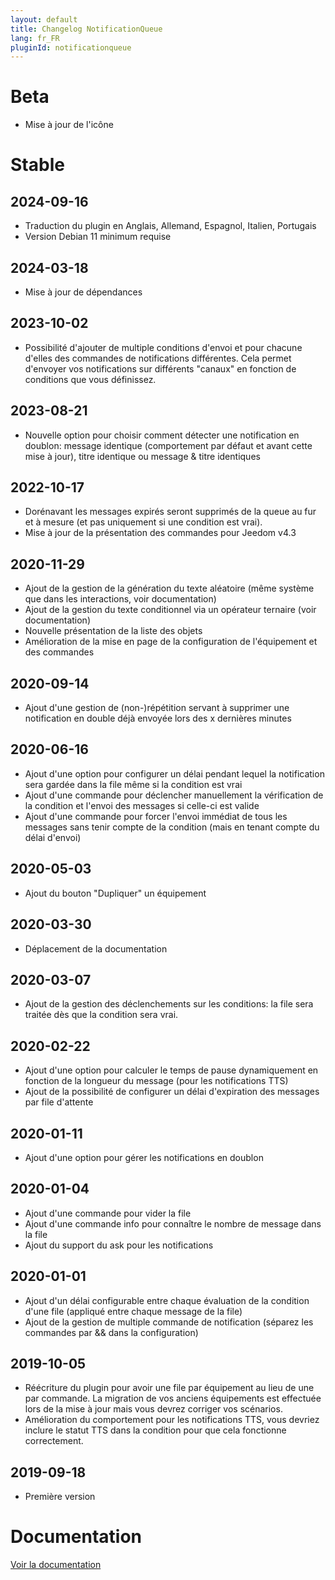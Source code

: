 ```yaml
---
layout: default
title: Changelog NotificationQueue
lang: fr_FR
pluginId: notificationqueue
---
```


# Beta

- Mise à jour de l'icône

# Stable

## 2024-09-16

- Traduction du plugin en Anglais, Allemand, Espagnol, Italien, Portugais
- Version Debian 11 minimum requise

## 2024-03-18

- Mise à jour de dépendances

## 2023-10-02

- Possibilité d'ajouter de multiple conditions d'envoi et pour chacune d'elles des commandes de notifications différentes. Cela permet d'envoyer vos notifications sur différents "canaux" en fonction de conditions que vous définissez.

## 2023-08-21

- Nouvelle option pour choisir comment détecter une notification en doublon: message identique (comportement par défaut et avant cette mise à jour), titre identique ou message & titre identiques

## 2022-10-17

- Dorénavant les messages expirés seront supprimés de la queue au fur et à mesure (et pas uniquement si une condition est vrai).
- Mise à jour de la présentation des commandes pour Jeedom v4.3

## 2020-11-29

- Ajout de la gestion de la génération du texte aléatoire (même système que dans les interactions, voir documentation)
- Ajout de la gestion du texte conditionnel via un opérateur ternaire (voir documentation)
- Nouvelle présentation de la liste des objets
- Amélioration de la mise en page de la configuration de l'équipement et des commandes

## 2020-09-14

- Ajout d'une gestion de (non-)répétition servant à supprimer une notification en double déjà envoyée lors des x dernières minutes

## 2020-06-16

- Ajout d'une option pour configurer un délai pendant lequel la notification sera gardée dans la file même si la condition est vrai
- Ajout d'une commande pour déclencher manuellement la vérification de la condition et l'envoi des messages si celle-ci est valide
- Ajout d'une commande pour forcer l'envoi immédiat de tous les messages sans tenir compte de la condition (mais en tenant compte du délai d'envoi)

## 2020-05-03

- Ajout du bouton "Dupliquer" un équipement

## 2020-03-30

- Déplacement de la documentation

## 2020-03-07

- Ajout de la gestion des déclenchements sur les conditions: la file sera traitée dès que la condition sera vrai.

## 2020-02-22

- Ajout d'une option pour calculer le temps de pause dynamiquement en fonction de la longueur du message (pour les notifications TTS)
- Ajout de la possibilité de configurer un délai d'expiration des messages par file d'attente

## 2020-01-11

- Ajout d'une option pour gérer les notifications en doublon

## 2020-01-04

- Ajout d'une commande pour vider la file
- Ajout d'une commande info pour connaître le nombre de message dans la file
- Ajout du support du ask pour les notifications

## 2020-01-01

- Ajout d'un délai configurable entre chaque évaluation de la condition d'une file (appliqué entre chaque message de la file)
- Ajout de la gestion de multiple commande de notification (séparez les commandes par && dans la configuration)

## 2019-10-05

- Réécriture du plugin pour avoir une file par équipement au lieu de une par commande. La migration de vos anciens équipements est effectuée lors de la mise à jour mais vous devrez corriger vos scénarios.
- Amélioration du comportement pour les notifications TTS, vous devriez inclure le statut TTS dans la condition pour que cela fonctionne correctement.

## 2019-09-18

- Première version

# Documentation

[Voir la documentation]({{site.baseurl}}/{{page.pluginId}}/{{page.lang}})
